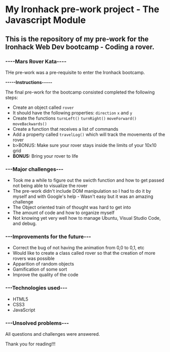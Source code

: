 # My Ironhack pre-work project - The Javascript Module

<h2>This is the repository of my pre-work for the Ironhack Web Dev bootcamp - Coding a rover.</h2>

<h3><b>----Mars Rover Kata----</b></h3>

<p>THe pre-work was a pre-requisite to enter the Ironhack bootcamp.</p>

<p><b>-----Instructions-----</b></p>
<p>The final pre-work for the bootcamp consisted completed the following steps: </p>
<ul>
<li>Create an object called <code>rover</code></li>
<li>It should have the following properties: <code>direction</code> <code>x</code> and <code>y</code></li>
<li>Create the functions <code>turnLeft()</code>  <code>turnRight()</code>  <code>moveForward()</code>  <code>moveBackwards()</code> </li>
<li>Create a function that receives a list of commands</li>
<li>Add a property called <code>travelLog()</code> which will track the movements of the rover</li>
<li>b>BONUS:</b> Make sure your rover stays inside the limits of your 10x10 grid</li>
<li><b>BONUS:</b> Bring your rover to life</li>
</ul>


<h3><b>---Major challenges---</b></h3>

<ul>
  <li>Took me a while to figure out the swicth function and how to get passed not being able to visualize the rover</li>
  <li>The pre-work didn't include DOM manipulation so I had to do it by myself and with Google's help - Wasn't easy but it was an amazing challenge</li>
  <li>The Object oriented train of thought was hard to get into</li>
  <li>The amount of code and how to organize myself</li>
  <li>Not knowing yet very well how to manage Ubuntu, Visual Studio Code, and debug.</li>
</ul>

<h3><b>---Improvements for the future---</b></h3>
<ul>
  <li>Correct the bug of not having the animation from 0,0 to 0,1, etc</li>
  <li>Would like to create a class called rover so that the creation of more rovers was possible</li>
  <li>Apparition of random objects</li>
  <li>Gamification of some sort</li>
  <li>Improve the quality of the code</li>
</ul>

<h3><b>---Technologies used---</b></h3>
<ul>
<li>HTML5</li>
<li>CSS3</li>
<li>JavaScript</li>
</ul>

<h3><b>---Unsolved problems---</b></h3>
<p>All questions and challenges were answered.</p>


Thank you for reading!!!
